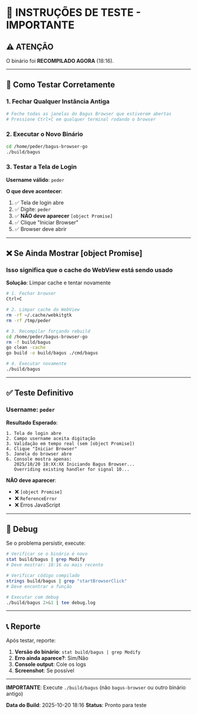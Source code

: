 # 🧪 INSTRUÇÕES DE TESTE - IMPORTANTE

## ⚠️ ATENÇÃO

O binário foi **RECOMPILADO AGORA** (18:16).

---

## 🚀 Como Testar Corretamente

### 1. Fechar Qualquer Instância Antiga

```bash
# Feche todas as janelas do Bagus Browser que estiverem abertas
# Pressione Ctrl+C em qualquer terminal rodando o browser
```

### 2. Executar o Novo Binário

```bash
cd /home/peder/bagus-browser-go
./build/bagus
```

### 3. Testar a Tela de Login

**Username válido**: `peder`

**O que deve acontecer**:
1. ✅ Tela de login abre
2. ✅ Digite: `peder`
3. ✅ **NÃO deve aparecer** `[object Promise]`
4. ✅ Clique "Iniciar Browser"
5. ✅ Browser deve abrir

---

## ❌ Se Ainda Mostrar [object Promise]

### Isso significa que o cache do WebView está sendo usado

**Solução**: Limpar cache e tentar novamente

```bash
# 1. Fechar browser
Ctrl+C

# 2. Limpar cache do WebView
rm -rf ~/.cache/webkitgtk
rm -rf /tmp/peder

# 3. Recompilar forçando rebuild
cd /home/peder/bagus-browser-go
rm -f build/bagus
go clean -cache
go build -o build/bagus ./cmd/bagus

# 4. Executar novamente
./build/bagus
```

---

## ✅ Teste Definitivo

### Username: `peder`

**Resultado Esperado**:
```
1. Tela de login abre
2. Campo username aceita digitação
3. Validação em tempo real (sem [object Promise])
4. Clique "Iniciar Browser"
5. Janela do browser abre
6. Console mostra apenas:
   2025/10/20 18:XX:XX Iniciando Bagus Browser...
   Overriding existing handler for signal 10...
```

**NÃO deve aparecer**:
- ❌ `[object Promise]`
- ❌ `ReferenceError`
- ❌ Erros JavaScript

---

## 🐛 Debug

Se o problema persistir, execute:

```bash
# Verificar se o binário é novo
stat build/bagus | grep Modify
# Deve mostrar: 18:16 ou mais recente

# Verificar código compilado
strings build/bagus | grep "startBrowserClick"
# Deve encontrar a função

# Executar com debug
./build/bagus 2>&1 | tee debug.log
```

---

## 📞 Reporte

Após testar, reporte:

1. **Versão do binário**: `stat build/bagus | grep Modify`
2. **Erro ainda aparece?**: Sim/Não
3. **Console output**: Cole os logs
4. **Screenshot**: Se possível

---

**IMPORTANTE**: Execute `./build/bagus` (não `bagus-browser` ou outro binário antigo)

**Data do Build**: 2025-10-20 18:16
**Status**: Pronto para teste
